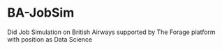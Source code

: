 # BA-JobSim
Did Job Simulation on British Airways supported by The Forage platform with position as Data Science
